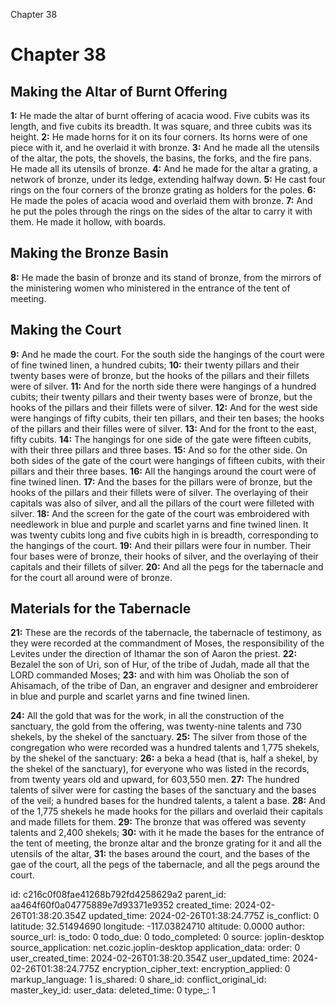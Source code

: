 Chapter 38

# Chapter 38

## Making the Altar of Burnt Offering

**1:** He made the altar of burnt offering of acacia wood. Five cubits was its length, and five cubits its breadth. It was square, and three cubits was its height.
**2:** He made horns for it on its four corners. Its horns were of one piece with it, and he overlaid it with bronze.
**3:** And he made all the utensils of the altar, the pots, the shovels, the basins, the forks, and the fire pans. He made all its utensils of bronze.
**4:** And he made for the altar a grating, a network of bronze, under its ledge, extending halfway down.
**5:** He cast four rings on the four corners of the bronze grating as holders for the poles.
**6:** He made the poles of acacia wood and overlaid them with bronze.
**7:** And he put the poles through the rings on the sides of the altar to carry it with them. He made it hollow, with boards.

## Making the Bronze Basin

**8:** He made the basin of bronze and its stand of bronze, from the mirrors of the ministering women who ministered in the entrance of the tent of meeting.

## Making the Court

**9:** And he made the court. For the south side the hangings of the court were of fine twined linen, a hundred cubits;
**10:** their twenty pillars and their twenty bases were of bronze, but the hooks of the pillars and their fillets were of silver.
**11:** And for the north side there were hangings of a hundred cubits; their twenty pillars and their twenty bases were of bronze, but the hooks of the pillars and their fillets were of silver.
**12:** And for the west side were hangings of fifty cubits, their ten pillars, and their ten bases; the hooks of the pillars and their filles were of silver.
**13:** And for the front to the east, fifty cubits.
**14:** The hangings for one side of the gate were fifteen cubits, with their three pillars and three bases.
**15:** And so for the other side. On both sides of the gate of the court were hangings of fifteen cubits, with their pillars and their three bases.
**16:** All the hangings around the court were of fine twined linen.
**17:** And the bases for the pillars were of bronze, but the hooks of the pillars and their fillets were of silver. The overlaying of their capitals was also of silver, and all the pillars of the court were filleted with silver.
**18:** And the screen for the gate of the court was embroidered with needlework in blue and purple and scarlet yarns and fine twined linen. It was twenty cubits long and five cubits high in is breadth, corresponding to the hangings of the court.
**19:** And their pillars were four in number. Their four bases were of bronze, their hooks of silver, and the overlaying of their capitals and their fillets of silver.
**20:** And all the pegs for the tabernacle and for the court all around were of bronze.

## Materials for the Tabernacle

**21:** These are the records of the tabernacle, the tabernacle of testimony, as they were recorded at the commandment of Moses, the responsibility of the Levites under the direction of Ithamar the son of Aaron the priest.
**22:** Bezalel the son of Uri, son of Hur, of the tribe of Judah, made all that the LORD commanded Moses;
**23:** and with him was Oholiab the son of Ahisamach, of the tribe of Dan, an engraver and designer and embroiderer in blue and purple and scarlet yarns and fine twined linen.

**24:** All the gold that was for the work, in all the construction of the sanctuary, the gold from the offering, was twenty-nine talents and 730 shekels, by the shekel of the sanctuary.
**25:** The silver from those of the congregation who were recorded was a hundred talents and 1,775 shekels, by the shekel of the sanctuary:
**26:** a beka a head (that is, half a shekel, by the shekel of the sanctuary), for everyone who was listed in the records, from twenty years old and upward, for 603,550 men.
**27:** The hundred talents of silver were for casting the bases of the sanctuary and the bases of the veil; a hundred bases for the hundred talents, a talent a base.
**28:** And of the 1,775 shekels he made hooks for the pillars and overlaid their capitals and made fillets for them.
**29:** The bronze that was offered was seventy talents and 2,400 shekels;
**30:** with it he made the bases for the entrance of the tent of meeting, the bronze altar and the bronze grating for it and all the utensils of the altar,
**31:** the bases around the court, and the bases of the gae of the court, all the pegs of the tabernacle, and all the pegs around the court.


id: c216c0f08fae41268b792fd4258629a2
parent_id: aa464f60f0a04775889e7d93371e9352
created_time: 2024-02-26T01:38:20.354Z
updated_time: 2024-02-26T01:38:24.775Z
is_conflict: 0
latitude: 32.51494690
longitude: -117.03824710
altitude: 0.0000
author: 
source_url: 
is_todo: 0
todo_due: 0
todo_completed: 0
source: joplin-desktop
source_application: net.cozic.joplin-desktop
application_data: 
order: 0
user_created_time: 2024-02-26T01:38:20.354Z
user_updated_time: 2024-02-26T01:38:24.775Z
encryption_cipher_text: 
encryption_applied: 0
markup_language: 1
is_shared: 0
share_id: 
conflict_original_id: 
master_key_id: 
user_data: 
deleted_time: 0
type_: 1